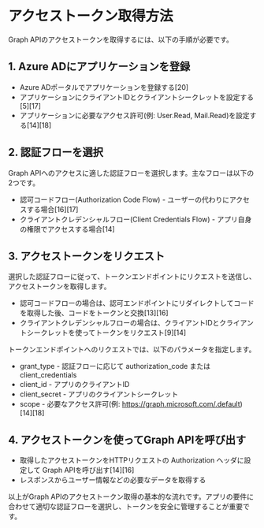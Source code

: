 # アクセストークン取得方法

Graph APIのアクセストークンを取得するには、以下の手順が必要です。

## 1. Azure ADにアプリケーションを登録

- Azure ADポータルでアプリケーションを登録する[20]
- アプリケーションにクライアントIDとクライアントシークレットを設定する[5][17]
- アプリケーションに必要なアクセス許可(例: User.Read, Mail.Read)を設定する[14][18]

## 2. 認証フローを選択

Graph APIへのアクセスに適した認証フローを選択します。主なフローは以下の2つです。

- 認可コードフロー(Authorization Code Flow) - ユーザーの代わりにアクセスする場合[16][17]
- クライアントクレデンシャルフロー(Client Credentials Flow) - アプリ自身の権限でアクセスする場合[14]

## 3. アクセストークンをリクエスト

選択した認証フローに従って、トークンエンドポイントにリクエストを送信し、アクセストークンを取得します。

- 認可コードフローの場合は、認可エンドポイントにリダイレクトしてコードを取得した後、コードをトークンと交換[13][16]
- クライアントクレデンシャルフローの場合は、クライアントIDとクライアントシークレットを使ってトークンをリクエスト[9][14]

トークンエンドポイントへのリクエストでは、以下のパラメータを指定します。

- grant_type - 認証フローに応じて authorization_code または client_credentials
- client_id - アプリのクライアントID
- client_secret - アプリのクライアントシークレット
- scope - 必要なアクセス許可(例: https://graph.microsoft.com/.default) [14][18]

## 4. アクセストークンを使ってGraph APIを呼び出す

- 取得したアクセストークンをHTTPリクエストの Authorization ヘッダに設定して Graph APIを呼び出す[14][16]
- レスポンスからユーザー情報などの必要なデータを取得する

以上がGraph APIのアクセストークン取得の基本的な流れです。アプリの要件に合わせて適切な認証フローを選択し、トークンを安全に管理することが重要です。
